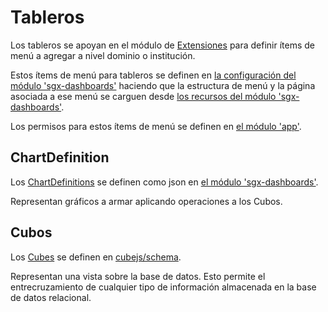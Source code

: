# Tableros

Los tableros se apoyan en el módulo de [Extensiones](../back-end/documentacion/extensiones.md) para definir ítems de menú a agregar a nivel dominio o institución.

Estos ítems de menú para tableros se definen en [la configuración del módulo 'sgx-dashboards'](../back-end/sgx-dashboards/src/main/java/ar/lamansys/sgx/cubejs/CubejsAutoConfiguration.java) haciendo que la estructura de menú y la página asociada a ese menú se carguen desde [los recursos del módulo 'sgx-dashboards'](../back-end/sgx-dashboards/src/main/resources/extension/).

Los permisos para estos ítems de menú se definen en [el módulo 'app'](../back-end/app/src/main/java/net/pladema/sgh/app/security/infraestructure/configuration/ExtensionSecurityConfiguration.java).


## ChartDefinition

Los [ChartDefinitions](../back-end/sgx-dashboards/src/main/java/ar/lamansys/sgx/cubejs/domain/charts/ChartDefinitionBo.java) se definen como json en [el módulo 'sgx-dashboards'](../back-end/sgx-dashboards/src/main/resources/dashboards/charts).

Representan gráficos a armar aplicando operaciones a los Cubos.


## Cubos

Los [Cubes](https://cube.dev/docs/schema/reference/cube) se definen en [cubejs/schema](../cubejs/schema/).

Representan una vista sobre la base de datos. Esto permite el entrecruzamiento de cualquier tipo de información almacenada en la base de datos relacional.

